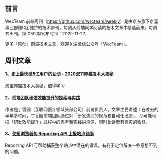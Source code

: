 ## 前言

WecTeam 前端周刊（<https://github.com/wecteam/weekly>）是由京东旗下京喜事业部维C团维护的技术周刊，每周从前端同学阅读的技术文章中精选而来，每周五出刊。第 059 期发布时间：2020-11-27。

更多「原创」前端技术文章，欢迎关注微信公众号「WecTeam」。

## 周刊文章

#### 1、[史上最快破5亿用户的互动 - 2020双11养猫技术大揭秘](https://mp.weixin.qq.com/s/_oTt-RG48hRmX2X15MuX8w)

淘宝养猫技术大揭秘，值得学习 

#### 2、[前端团队研发效能提升的探索与实践](https://mp.weixin.qq.com/s/F2b5nXEKpygX9vCFW1YhYg)

作者是丁香园（互联网医疗领域头部公司）前端负责人。文章主要讲述：在过去的半年多时间，丁香园前端团队通过对「研发流程的规范和自动化改造」，尽可能地把「研发效能提升」过程中的思考和实践讲清楚，同时让读者有真实的收获。

#### 3、[使用浏览器的 Reporting API 上报站点错误](https://mp.weixin.qq.com/s/-LDr0UXaOHoBI0r3UbWb-A)

Reporting API 可帮助捕获整个站点中潜在的错误，有利于定位解决一些意想不到的问题。

